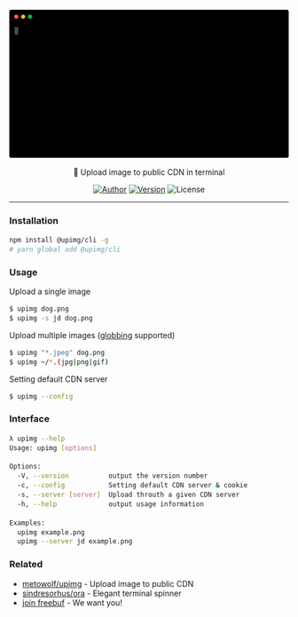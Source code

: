 <p align="center">
  <img width="600" src="upimg.svg">
</p>

<p align="center">🧀 Upload image to public CDN in terminal</p>

<p align="center">
<a href="https://i-meto.com"><img alt="Author" src="https://img.shields.io/badge/Author-METO-blue.svg?style=for-the-badge"/></a>
<a href="https://www.npmjs.com/package/@upimg/cli"><img alt="Version" src="https://img.shields.io/npm/v/@upimg/cli.svg?style=for-the-badge"/></a>
<img alt="License" src="https://img.shields.io/npm/l/@upimg/cli.svg?style=for-the-badge"/>
</p>

***


### Installation

```bash
npm install @upimg/cli -g
# yarn global add @upimg/cli
```

### Usage

Upload a single image

```bash
$ upimg dog.png
$ upimg -s jd dog.png
```

Upload multiple images ([globbing](https://www.npmjs.com/package/glob) supported)

```bash
$ upimg "*.jpeg" dog.png
$ upimg ~/*.(jpg|png|gif)
```

Setting default CDN server

```bash
$ upimg --config
```

### Interface

```bash
λ upimg --help
Usage: upimg [options]

Options:
  -V, --version          output the version number
  -c, --config           Setting default CDN server & cookie
  -s, --server [server]  Upload throuth a given CDN server
  -h, --help             output usage information

Examples:
  upimg example.png
  upimg --server jd example.png

```

### Related

 - [metowolf/upimg](https://github.com/metowolf/UpImg) - Upload image to public CDN
 - [sindresorhus/ora](https://github.com/sindresorhus/ora) - Elegant terminal spinner
 - [join freebuf](https://job.freebuf.com/) - We want you!
